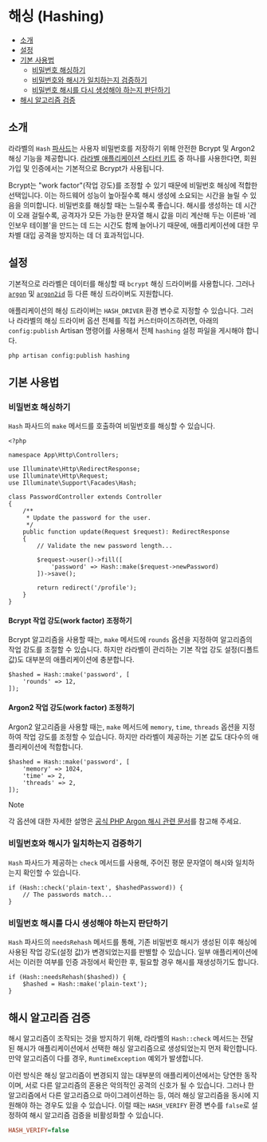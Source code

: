 # 해싱 (Hashing)

- [소개](#introduction)
- [설정](#configuration)
- [기본 사용법](#basic-usage)
    - [비밀번호 해싱하기](#hashing-passwords)
    - [비밀번호와 해시가 일치하는지 검증하기](#verifying-that-a-password-matches-a-hash)
    - [비밀번호 해시를 다시 생성해야 하는지 판단하기](#determining-if-a-password-needs-to-be-rehashed)
- [해시 알고리즘 검증](#hash-algorithm-verification)

<a name="introduction"></a>
## 소개

라라벨의 `Hash` [파사드](/docs/11.x/facades)는 사용자 비밀번호를 저장하기 위해 안전한 Bcrypt 및 Argon2 해싱 기능을 제공합니다. [라라벨 애플리케이션 스타터 키트](/docs/11.x/starter-kits) 중 하나를 사용한다면, 회원가입 및 인증에서는 기본적으로 Bcrypt가 사용됩니다.

Bcrypt는 "work factor"(작업 강도)를 조정할 수 있기 때문에 비밀번호 해싱에 적합한 선택입니다. 이는 하드웨어 성능이 높아질수록 해시 생성에 소요되는 시간을 늘릴 수 있음을 의미합니다. 비밀번호를 해싱할 때는 느릴수록 좋습니다. 해시를 생성하는 데 시간이 오래 걸릴수록, 공격자가 모든 가능한 문자열 해시 값을 미리 계산해 두는 이른바 '레인보우 테이블'을 만드는 데 드는 시간도 함께 늘어나기 때문에, 애플리케이션에 대한 무차별 대입 공격을 방지하는 데 더 효과적입니다.

<a name="configuration"></a>
## 설정

기본적으로 라라벨은 데이터를 해싱할 때 `bcrypt` 해싱 드라이버를 사용합니다. 그러나 [`argon`](https://en.wikipedia.org/wiki/Argon2) 및 [`argon2id`](https://en.wikipedia.org/wiki/Argon2) 등 다른 해싱 드라이버도 지원합니다.

애플리케이션의 해싱 드라이버는 `HASH_DRIVER` 환경 변수로 지정할 수 있습니다. 그러나 라라벨의 해싱 드라이버 옵션 전체를 직접 커스터마이즈하려면, 아래의 `config:publish` Artisan 명령어를 사용해서 전체 `hashing` 설정 파일을 게시해야 합니다.

```bash
php artisan config:publish hashing
```

<a name="basic-usage"></a>
## 기본 사용법

<a name="hashing-passwords"></a>
### 비밀번호 해싱하기

`Hash` 파사드의 `make` 메서드를 호출하여 비밀번호를 해싱할 수 있습니다.

```
<?php

namespace App\Http\Controllers;

use Illuminate\Http\RedirectResponse;
use Illuminate\Http\Request;
use Illuminate\Support\Facades\Hash;

class PasswordController extends Controller
{
    /**
     * Update the password for the user.
     */
    public function update(Request $request): RedirectResponse
    {
        // Validate the new password length...

        $request->user()->fill([
            'password' => Hash::make($request->newPassword)
        ])->save();

        return redirect('/profile');
    }
}
```

<a name="adjusting-the-bcrypt-work-factor"></a>
#### Bcrypt 작업 강도(work factor) 조정하기

Bcrypt 알고리즘을 사용할 때는, `make` 메서드에 `rounds` 옵션을 지정하여 알고리즘의 작업 강도를 조절할 수 있습니다. 하지만 라라벨이 관리하는 기본 작업 강도 설정(디폴트 값)도 대부분의 애플리케이션에 충분합니다.

```
$hashed = Hash::make('password', [
    'rounds' => 12,
]);
```

<a name="adjusting-the-argon2-work-factor"></a>
#### Argon2 작업 강도(work factor) 조정하기

Argon2 알고리즘을 사용할 때는, `make` 메서드에 `memory`, `time`, `threads` 옵션을 지정하여 작업 강도를 조정할 수 있습니다. 하지만 라라벨이 제공하는 기본 값도 대다수의 애플리케이션에 적합합니다.

```
$hashed = Hash::make('password', [
    'memory' => 1024,
    'time' => 2,
    'threads' => 2,
]);
```

> [!NOTE]  
> 각 옵션에 대한 자세한 설명은 [공식 PHP Argon 해시 관련 문서](https://secure.php.net/manual/en/function.password-hash.php)를 참고해 주세요.

<a name="verifying-that-a-password-matches-a-hash"></a>
### 비밀번호와 해시가 일치하는지 검증하기

`Hash` 파사드가 제공하는 `check` 메서드를 사용해, 주어진 평문 문자열이 해시와 일치하는지 확인할 수 있습니다.

```
if (Hash::check('plain-text', $hashedPassword)) {
    // The passwords match...
}
```

<a name="determining-if-a-password-needs-to-be-rehashed"></a>
### 비밀번호 해시를 다시 생성해야 하는지 판단하기

`Hash` 파사드의 `needsRehash` 메서드를 통해, 기존 비밀번호 해시가 생성된 이후 해싱에 사용된 작업 강도(설정 값)가 변경되었는지를 판별할 수 있습니다. 일부 애플리케이션에서는 이러한 여부를 인증 과정에서 확인한 후, 필요할 경우 해시를 재생성하기도 합니다.

```
if (Hash::needsRehash($hashed)) {
    $hashed = Hash::make('plain-text');
}
```

<a name="hash-algorithm-verification"></a>
## 해시 알고리즘 검증

해시 알고리즘이 조작되는 것을 방지하기 위해, 라라벨의 `Hash::check` 메서드는 전달된 해시가 애플리케이션에서 선택한 해싱 알고리즘으로 생성되었는지 먼저 확인합니다. 만약 알고리즘이 다를 경우, `RuntimeException` 예외가 발생합니다.

이런 방식은 해싱 알고리즘이 변경되지 않는 대부분의 애플리케이션에서는 당연한 동작이며, 서로 다른 알고리즘의 혼용은 악의적인 공격의 신호가 될 수 있습니다. 그러나 한 알고리즘에서 다른 알고리즘으로 마이그레이션하는 등, 여러 해싱 알고리즘을 동시에 지원해야 하는 경우도 있을 수 있습니다. 이럴 때는 `HASH_VERIFY` 환경 변수를 `false`로 설정하여 해시 알고리즘 검증을 비활성화할 수 있습니다.

```ini
HASH_VERIFY=false
```
